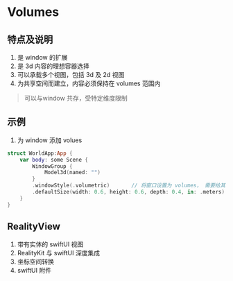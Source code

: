 # Volumes 


## 特点及说明 
1. 是 window 的扩展
2. 是 3d 内容的理想容器选择 
3. 可以承载多个视图，包括 3d 及 2d 视图 
4. 为共享空间而建立，内容必须保持在 volumes 范围内

> 可以与window 共存，受特定维度限制  



## 示例 
1. 为 window 添加 volues 
```swift 
struct WorldApp:App {
    var body: some Scene {
        WindowGroup {
            Model3d(named: "")
        }
        .windowStyle(.volumetric)       // 将窗口设置为 volumes， 需要给其一个默认的 size 
        .defaultSize(width: 0.6, height: 0.6, depth: 0.4, in: .meters)
    }
}


```







## RealityView 
1. 带有实体的 swiftUI 视图 
2. RealityKit 与 swiftUI 深度集成
3. 坐标空间转换 
4. swiftUI 附件  
 